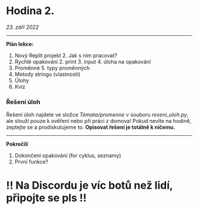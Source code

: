 # Hodina 2.
_23. září 2022_

------- 

**Plán lekce:**
1. Nový Replit projekt
   2. Jak s ním pracovat?
1. Rychlé opakování 
   2. print
   3. input
   4. úloha na opakování
4. Proměnné
   5. typy proměnných
6. Metody stringu (vlastnosti)
7. Úlohy
8. Kvíz

### Řešení úloh
Řešení úloh najdete ve složce _Témata/promenne_ v souboru _reseni_uloh.py_, ale slouží pouze k ověření nebo při práci z domova!
Pokud nevíte na hodině, zeptejte se a prodiskutujeme to. **Opisovat řešení je totálně k ničemu.**

------

**Pokročilí**
1. Dokončení opakování (for cyklus, seznamy)
2. První funkce?

# !! Na Discordu je víc botů než lidí, připojte se pls !!

